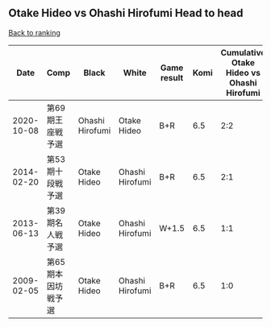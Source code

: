 ## Otake Hideo vs Ohashi Hirofumi Head to head

[Back to ranking](../../index.md)




| **Date** | **Comp** | **Black** | **White** | **Game result** | **Komi** | **Cumulative Otake Hideo vs Ohashi Hirofumi** | **Otake Hideo streak** | **Ohashi Hirofumi streak** | 
| --- | --- | --- | --- | --- | --- | --- | --- | --- |
| 2020-10-08 | 第69期王座戦予選 | Ohashi Hirofumi | Otake Hideo | B+R | 6.5 | 2:2 | 0 | 1 | 
| 2014-02-20 | 第53期十段戦予選 | Otake Hideo | Ohashi Hirofumi | B+R | 6.5 | 2:1 | 1 | 0 | 
| 2013-06-13 | 第39期名人戦予選 | Otake Hideo | Ohashi Hirofumi | W+1.5 | 6.5 | 1:1 | 0 | 1 | 
| 2009-02-05 | 第65期本因坊戦予選 | Otake Hideo | Ohashi Hirofumi | B+R | 6.5 | 1:0 | 1 | 0 |





